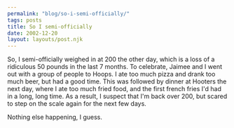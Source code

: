 ```yaml
---
permalink: "blog/so-i-semi-officially/"
tags: posts
title: So I semi-officially
date: 2002-12-20
layout: layouts/post.njk
---
```


So, I semi-officially weighed in at 200 the other day, which is a loss of a ridiculous 50 pounds in the last 7 months. To celebrate, Jaimee and I went out with a group of people to Hoops. I ate too much pizza and drank too much beer, but had a good time. This was followed by dinner at Hooters the next day, where I ate too much fried food, and the first french fries I'd had in a long, long time. As a result, I suspect that I'm back over 200, but scared to step on the scale again for the next few days.

Nothing else happening, I guess.